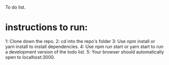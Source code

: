 To do list.  

# instructions to run:
1:  Clone down the repo.
2:  cd into the repo's folder
3:  Use npm install or yarn install to install dependencies.
4:  Use npm run start or yarn start to run a development version of the todo list.
5:  Your browser should automatically open to localhost:3000.


